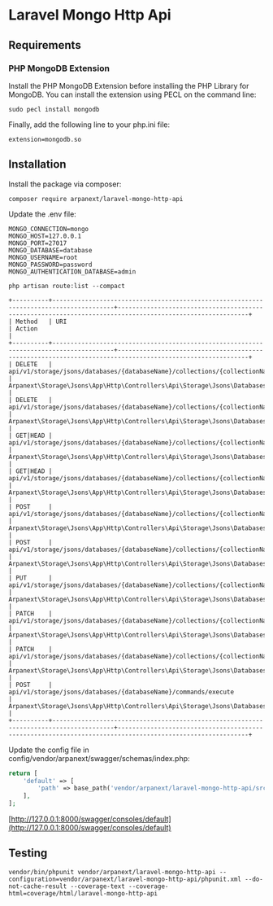 # Laravel Mongo Http Api

## Requirements

### PHP MongoDB Extension

Install the PHP MongoDB Extension before installing the PHP Library for MongoDB. You can install the extension using PECL on the command line:

```shell
sudo pecl install mongodb
```

Finally, add the following line to your php.ini file:

```shell
extension=mongodb.so
```

## Installation

Install the package via composer:

```shell script
composer require arpanext/laravel-mongo-http-api
```

Update the .env file:

```shell
MONGO_CONNECTION=mongo
MONGO_HOST=127.0.0.1
MONGO_PORT=27017
MONGO_DATABASE=database
MONGO_USERNAME=root
MONGO_PASSWORD=password
MONGO_AUTHENTICATION_DATABASE=admin
```

```shell
php artisan route:list --compact
```

```shell
+----------+---------------------------------------------------------------------------------------+----------------------------------------------------------------------------------------------------------+
| Method   | URI                                                                                   | Action                                                                                                   |
+----------+---------------------------------------------------------------------------------------+----------------------------------------------------------------------------------------------------------+
| DELETE   | api/v1/storage/jsons/databases/{databaseName}/collections/{collectionName}/deleteMany | Arpanext\Storage\Jsons\App\Http\Controllers\Api\Storage\Jsons\Databases\Collections\DeleteManyController |
| DELETE   | api/v1/storage/jsons/databases/{databaseName}/collections/{collectionName}/deleteOne  | Arpanext\Storage\Jsons\App\Http\Controllers\Api\Storage\Jsons\Databases\Collections\DeleteOneController  |
| GET|HEAD | api/v1/storage/jsons/databases/{databaseName}/collections/{collectionName}/findMany   | Arpanext\Storage\Jsons\App\Http\Controllers\Api\Storage\Jsons\Databases\Collections\FindManyController   |
| GET|HEAD | api/v1/storage/jsons/databases/{databaseName}/collections/{collectionName}/findOne    | Arpanext\Storage\Jsons\App\Http\Controllers\Api\Storage\Jsons\Databases\Collections\FindOneController    |
| POST     | api/v1/storage/jsons/databases/{databaseName}/collections/{collectionName}/insertMany | Arpanext\Storage\Jsons\App\Http\Controllers\Api\Storage\Jsons\Databases\Collections\InsertManyController |
| POST     | api/v1/storage/jsons/databases/{databaseName}/collections/{collectionName}/insertOne  | Arpanext\Storage\Jsons\App\Http\Controllers\Api\Storage\Jsons\Databases\Collections\InsertOneController  |
| PUT      | api/v1/storage/jsons/databases/{databaseName}/collections/{collectionName}/replaceOne | Arpanext\Storage\Jsons\App\Http\Controllers\Api\Storage\Jsons\Databases\Collections\ReplaceOneController |
| PATCH    | api/v1/storage/jsons/databases/{databaseName}/collections/{collectionName}/updateMany | Arpanext\Storage\Jsons\App\Http\Controllers\Api\Storage\Jsons\Databases\Collections\UpdateManyController |
| PATCH    | api/v1/storage/jsons/databases/{databaseName}/collections/{collectionName}/updateOne  | Arpanext\Storage\Jsons\App\Http\Controllers\Api\Storage\Jsons\Databases\Collections\UpdateOneController  |
| POST     | api/v1/storage/jsons/databases/{databaseName}/commands/execute                        | Arpanext\Storage\Jsons\App\Http\Controllers\Api\Storage\Jsons\Databases\Commands\ExecuteController       |
+----------+---------------------------------------------------------------------------------------+----------------------------------------------------------------------------------------------------------+
```

Update the config file in config/vendor/arpanext/swagger/schemas/index.php:

```php
return [
    'default' => [
        'path' => base_path('vendor/arpanext/laravel-mongo-http-api/src/App/Http/Controllers/Api'),
    ],
];
```

[http://127.0.0.1:8000/swagger/consoles/default](http://127.0.0.1:8000/swagger/consoles/default)

## Testing

```shell
vendor/bin/phpunit vendor/arpanext/laravel-mongo-http-api --configuration=vendor/arpanext/laravel-mongo-http-api/phpunit.xml --do-not-cache-result --coverage-text --coverage-html=coverage/html/laravel-mongo-http-api
```

